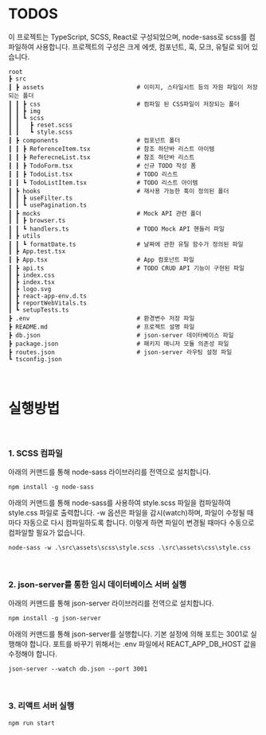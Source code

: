 # TODOS

이 프로젝트는 TypeScript, SCSS, React로 구성되었으며, node-sass로 scss를 컴파일하여 사용합니다.
프로젝트의 구성은 크게 에셋, 컴포넌트, 훅, 모크, 유틸로 되어 있습니다.

    root
    ┣ src
    ┃ ┣ assets                          # 이미지, 스타일시트 등의 자원 파일이 저장되는 폴더
    ┃ ┃ ┣ css                           # 컴파일 된 CSS파일이 저장되는 폴더
    ┃ ┃ ┣ img
    ┃ ┃ ┗ scss
    ┃ ┃   ┣ reset.scss
    ┃ ┃   ┗ style.scss
    ┃ ┣ components                      # 컴포넌트 폴더
    ┃ ┃ ┣ ReferenceItem.tsx             # 참조 하단바 리스트 아이템
    ┃ ┃ ┣ ReferecneList.tsx             # 참조 하단바 리스트
    ┃ ┃ ┣ TodoForm.tsx                  # 신규 TODO 작성 폼
    ┃ ┃ ┣ TodoList.tsx                  # TODO 리스트
    ┃ ┃ ┗ TodoListItem.tsx              # TODO 리스트 아이템
    ┃ ┣ hooks                           # 재사용 가능한 훅이 정의된 폴더
    ┃ ┃ ┣ useFilter.ts
    ┃ ┃ ┗ usePagination.ts
    ┃ ┣ mocks                           # Mock API 관련 폴더
    ┃ ┃ ┣ browser.ts
    ┃ ┃ ┗ handlers.ts                   # TODO Mock API 핸들러 파일
    ┃ ┣ utils
    ┃ ┃ ┗ formatDate.ts                 # 날짜에 관한 유틸 함수가 정의된 파일
    ┃ ┣ App.test.tsx
    ┃ ┣ App.tsx                         # App 컴포넌트 파일
    ┃ ┣ api.ts                          # TODO CRUD API 기능이 구현된 파일
    ┃ ┣ index.css
    ┃ ┣ index.tsx
    ┃ ┣ logo.svg
    ┃ ┣ react-app-env.d.ts
    ┃ ┣ reportWebVitals.ts
    ┃ ┗ setupTests.ts
    ┣ .env                              # 환경변수 저장 파일
    ┣ README.md                         # 프로젝트 설명 파일
    ┣ db.json                           # json-server 데이터베이스 파일
    ┣ package.json                      # 패키지 매니저 모듈 의존성 파일
    ┣ routes.json                       # json-server 라우팅 설정 파일
    ┗ tsconfig.json

<br>

# 실행방법

<br>

### 1. SCSS 컴파일

아래의 커맨드를 통해 node-sass 라이브러리를 전역으로 설치합니다.

```
npm install -g node-sass
```

아래의 커맨드를 통해 node-sass를 사용하여 style.scss 파일을 컴파일하여 style.css 파일로 출력합니다. -w 옵션은 파일을 감시(watch)하며, 파일이 수정될 때마다 자동으로 다시 컴파일하도록 합니다. 이렇게 하면 파일이 변경될 때마다 수동으로 컴파일할 필요가 없습니다.

```
node-sass -w .\src\assets\scss\style.scss .\src\assets\css\style.css
```

<br>

### 2. json-server를 통한 임시 데이터베이스 서버 실행

아래의 커맨드를 통해 json-server 라이브러리를 전역으로 설치합니다.

```
npm install -g json-server
```

아래의 커맨드를 통해 json-server를 실행합니다. 기본 설정에 의해 포트는 3001로 실행해야 합니다. 포트를 바꾸기 위해서는 .env 파일에서 REACT_APP_DB_HOST 값을 수정해야 합니다.

```
json-server --watch db.json --port 3001
```

<br>

### 3. 리액트 서버 실행

```
npm run start
```

